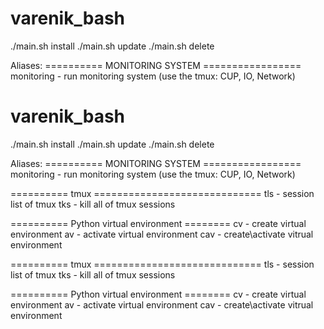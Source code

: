 # varenik_bash

./main.sh install 
./main.sh update
./main.sh delete


Aliases:
========== MONITORING SYSTEM =================
monitoring - run monitoring system (use the tmux: CUP, IO, Network)
# varenik_bash

./main.sh install 
./main.sh update
./main.sh delete


Aliases:
========== MONITORING SYSTEM =================
monitoring - run monitoring system (use the tmux: CUP, IO, Network)

==========  tmux =============================
tls - session list of tmux
tks - kill all of tmux sessions

========== Python virtual environment ========
cv  - create virtual environment
av  - activate virtual environment
cav - create\activate vitrual environment

==========  tmux =============================
tls - session list of tmux
tks - kill all of tmux sessions

========== Python virtual environment ========
cv  - create virtual environment
av  - activate virtual environment
cav - create\activate vitrual environment
